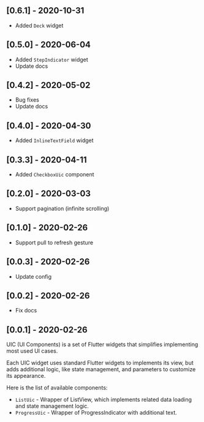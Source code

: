 ## [0.6.1] - 2020-10-31

- Added `Deck` widget

## [0.5.0] - 2020-06-04

- Added `StepIndicator` widget
- Update docs

## [0.4.2] - 2020-05-02

- Bug fixes
- Update docs

## [0.4.0] - 2020-04-30

- Added `InlineTextField` widget

## [0.3.3] - 2020-04-11

- Added `CheckboxUic` component

## [0.2.0] - 2020-03-03

- Support pagination (infinite scrolling)

## [0.1.0] - 2020-02-26

- Support pull to refresh gesture

## [0.0.3] - 2020-02-26

- Update config

## [0.0.2] - 2020-02-26

- Fix docs

## [0.0.1] - 2020-02-26

UIC (UI Components) is a set of Flutter widgets that simplifies implementing most used UI cases.

Each UIC widget uses standard Flutter widgets to implements its view, but adds additional logic, like state management, and parameters to customize its appearance.

Here is the list of available components:
- `ListUic` - Wrapper of ListView, which implements related data loading and state management logic.
- `ProgressUic` - Wrapper of ProgressIndicator with additional text.

